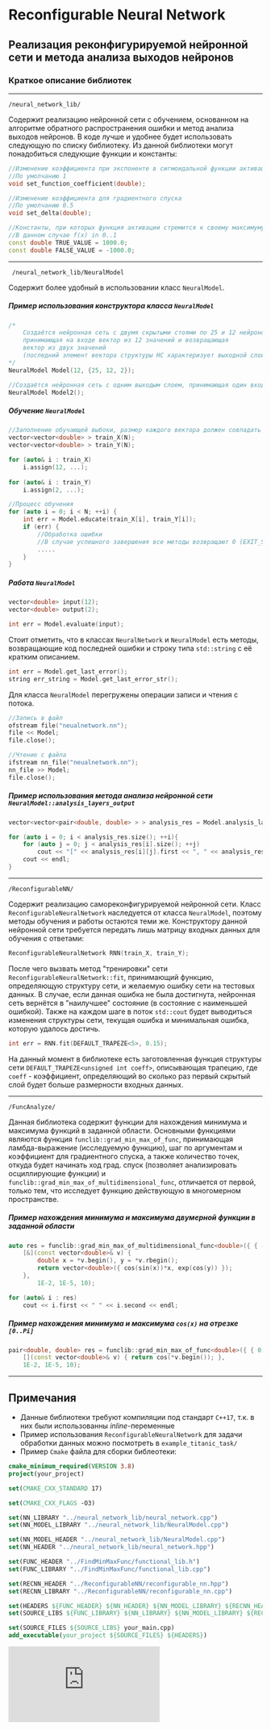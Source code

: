 # Reconfigurable Neural Network
Реализация реконфигурируемой нейронной сети и метода анализа выходов нейронов
---
### Краткое описание библиотек
---
    /neural_network_lib/
Содержит реализацию нейронной сети с обучением, основанном на алгоритме обратного распространения ошибки и метод анализа выходов нейронов. В коде лучше и удобнее будет использовать следующую по списку библиотеку. Из данной библиотеки могут понадобиться следующие функции и константы:
```c++
//Изменение коэффициента при экспоненте в сигмоидальной функции активации
//По умолчанию 1
void set_function_coefficient(double);

//Изменение коэффициента для градиентного спуска
//По умолчанию 0.5
void set_delta(double);

//Константы, при которых функция активации стремится к своему максимуму и минимуму
//В данном случае f(x) in 0..1
const double TRUE_VALUE = 1000.0;
const double FALSE_VALUE = -1000.0;
```
---
     /neural_network_lib/NeuralModel
Содержит более удобный в использовании класс `NeuralModel`.
##### Пример использования конструктора класса `NeuralModel`
```c++
/*
    Создаётся нейронная сеть с двумя скрытыми стоями по 25 и 12 нейронов,
    принимающая на входе вектор из 12 значений и возвращающая
    вектор из двух значений
    (последний элемент вектора структуры НС характеризует выходной слой)
*/
NeuralModel Model(12, {25, 12, 2});

//Создаётся нейронная сеть с одним выходым слоем, принимающая один входной элемент
NeuralModel Model2();
```
##### Обучение `NeuralModel`
```c++
//Заполнение обучающей выбоки, размер каждого вектора должен совпадать с размерностью входа НС
vector<vector<double> > train_X(N);
vector<vector<double> > train_Y(N);

for (auto& i : train_X)
	i.assign(12, ...);	
	
for (auto& i : train_Y)
	i.assign(2, ...);

//Процесс обучения
for (auto i = 0; i < N; ++i) {
	int err = Model.educate(train_X[i], train_Y[i]);
	if (err) {
		//Обработка ошибки
		//В случае успешного завершения все методы возвращают 0 (EXIT_SUCCESS)
		.....
	}
}
```
##### Работа `NeuralModel`
```c++
vector<double> input(12);
vector<double> output(2);

int err = Model.evaluate(input);
```
Стоит отметить, что в классах `NeuralNetwork` и `NeuralModel` есть методы, возвращающие код последней ошибки и строку типа `std::string` с её кратким описанием.
```c++
int err = Model.get_last_error();
string err_string = Model.get_last_error_str();
```
Для класса `NeuralModel` перегружены операции записи и чтения с потока.
```c++
//Запись в файл
ofstream file("neualnetwork.nn");
file << Model;
file.close();

//Чтение с файла
ifstream nn_file("neualnetwork.nn");
nn_file >> Model;
file.close();
```
##### Пример использования метода анализа нейронной сети `NeuralModel::analysis_layers_output`
```c++
vector<vector<pair<double, double> > > analysis_res = Model.analysis_layers_output(nn_inputs);

for (auto i = 0; i < analysis_res.size(); ++i){
    for (auto j = 0; j < analysis_res[i].size(); ++j)
        cout << "[" << analysis_res[i][j].first << ", " << analysis_res[i][j].second << "] ";
    cout << endl;
}
```
---
	/ReconfigurableNN/
Содержит реализацию самореконфигурируемой нейронной сети. Класс `ReconfigurableNeuralNetwork` наследуется от класса `NeuralModel`, поэтому методы обучения и работы остаются теми же.
Конструктору данной нейронной сети требуется передать лишь матрицу входных данных для обучения с ответами:
```c++
ReconfigurableNeuralNetwork RNN(train_X, train_Y);
```
После чего вызвать метод "тренировки" сети `ReconfigurableNeuralNetwork::fit`, принимающий функцию, определяющую структуру сети, и желаемую ошибку сети на тестовых данных. В случае, если данная ошибка не была достигнута, нейронная сеть вернётся в "наилучшее" состояние (в состояние с наименьшей ошибкой). Также на каждом шаге в поток `std::cout` будет выводиться изменения структуры сети, текущая ошибка и минимальная ошибка, которую удалось достичь.
```c++
int err = RNN.fit(DEFAULT_TRAPEZE<5>, 0.15);
```
На данный момент в библиотеке есть заготовленная функция структуры сети `DEFAULT_TRAPEZE<unsigned int coeff>`, описывающая трапецию, где `coeff` - коэффициент, определяющий во сколько раз первый скрытый слой будет больше размерности входных данных.

---
	/FuncAnalyze/
Данная библиотека содержит функции для нахождения минимума и максимума функций в заданной области.
Основными функциями являются функция `funclib::grad_min_max_of_func`, принимающая ламбда-выражение (исследуемую функцию), шаг по аргументам и коэффициент для градиентного спуска, а также количество точек, откуда будет начинать ход град. спуск (позволяет анализировать осциллирующие функции) и `funclib::grad_min_max_of_multidimensional_func`, отличается от первой, только тем, что исследует функцию действующую в многомерном пространстве.
##### Пример нахождения минимума и максимума двумерной функции в заданной области
```c++
auto res = funclib::grad_min_max_of_multidimensional_func<double>({ { -0.3, 1 },{ -0.3, 1 } },
	[&](const vector<double>& v) {
		double x = *v.begin(), y = *v.rbegin();
		return vector<double>({ cos(sin(x))*x, exp(cos(y)) });
	},
		1E-2, 1E-5, 10);

for (auto& i : res)
	cout << i.first << " " << i.second << endl;
```
##### Пример нахождения минимума и максимума `cos(x)` на отрезке `[0..Pi]`
```c++
pair<double, double> res = funclib::grad_min_max_of_func<double>({ { 0, PI } },
	[](const vector<double>& v) { return cos(*v.begin()); },
	1E-2, 1E-5, 10);
```
---
## Примечания
* Данные библиотеки требуют компиляции под стандарт `C++17`, т.к. в них были использованны *inline*-переменные
* Пример использования `ReconfigurableNeuralNetwork` для задачи обработки данных можно посмотреть в `example_titanic_task/`
* Пример `Cmake` файла для сборки библеотеки:
```cmake
cmake_minimum_required(VERSION 3.8)
project(your_project)

set(CMAKE_CXX_STANDARD 17)

set(CMAKE_CXX_FLAGS -O3)

set(NN_LIBRARY "../neural_network_lib/neural_network.cpp")
set(NN_MODEL_LIBRARY "../neural_network_lib/NeuralModel.cpp")

set(NN_MODEL_HEADER "../neural_network_lib/NeuralModel.cpp")
set(NN_HEADER "../neural_network_lib/neural_network.hpp")

set(FUNC_HEADER "../FindMinMaxFunc/functional_lib.h")
set(FUNC_LIBRARY "../FindMinMaxFunc/functional_lib.cpp")

set(RECNN_HEADER "../ReconfigurableNN/reconfigurable_nn.hpp")
set(RECNN_LIBRARY "../ReconfigurableNN/reconfigurable_nn.cpp")

set(HEADERS ${FUNC_HEADER} ${NN_HEADER} ${NN_MODEL_LIBRARY} ${RECNN_HEADER})
set(SOURCE_LIBS ${FUNC_LIBRARY} ${NN_LIBRARY} ${NN_MODEL_LIBRARY} ${RECNN_LIBRARY})

set(SOURCE_FILES ${SOURCE_LIBS} your_main.cpp)
add_executable(your_project ${SOURCE_FILES} ${HEADERS})
```
![equation](http://latex.codecogs.com/gif.latex?O_t%3D%5Ctext%20%7B%20Onset%20event%20at%20time%20bin%20%7D%20t)

